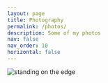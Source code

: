 ```yaml
---
layout: page
title: Photography
permalink: /photos/
description: Some of my photos
nav: false
nav_order: 10
horizontal: false
---
```


<img src="../assets/img/Michigan_2024/on_edge.jpg>" alt="standing on the edge">
